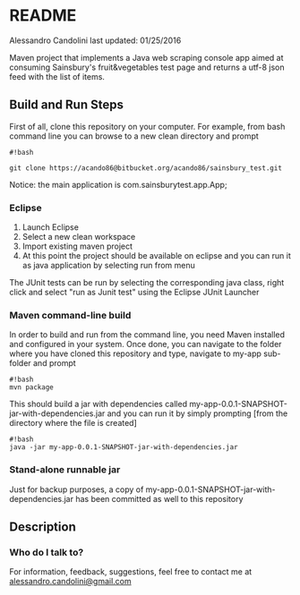 # README #

Alessandro Candolini
last updated: 01/25/2016

Maven project that implements a Java web scraping console app aimed at consuming Sainsbury's fruit&vegetables test page and returns a utf-8 json feed with the list of items. 

## Build and Run Steps ##

First of all, clone this repository on your computer.
For example, from bash command line you can browse to a new clean directory and prompt

```
#!bash

git clone https://acando86@bitbucket.org/acando86/sainsbury_test.git
```

Notice: the main application is com.sainsburytest.app.App;
### Eclipse ###

1. Launch Eclipse
1. Select a new clean workspace
1. Import existing maven project
1. At this point the project should be available on eclipse and you can run it as java application by selecting run from menu 

The JUnit tests can be run by selecting the corresponding java class, right click and select "run as Junit test" using the Eclipse JUnit Launcher 

### Maven command-line build ###

In order to build and run from the command line, you need Maven installed and configured in your system.
Once done, you can navigate to the folder where you have cloned this repository and type, navigate to my-app  sub-folder and prompt
```
#!bash
mvn package
```

This should build a jar with dependencies called my-app-0.0.1-SNAPSHOT-jar-with-dependencies.jar and you can run it by simply prompting [from the directory where the file is created]
```
#!bash
java -jar my-app-0.0.1-SNAPSHOT-jar-with-dependencies.jar

```
### Stand-alone runnable jar ###

Just for backup purposes, a copy of my-app-0.0.1-SNAPSHOT-jar-with-dependencies.jar has been committed as well to this repository

## Description ##



### Who do I talk to? ###

For information, feedback, suggestions, feel free to contact me at alessandro.candolini@gmail.com